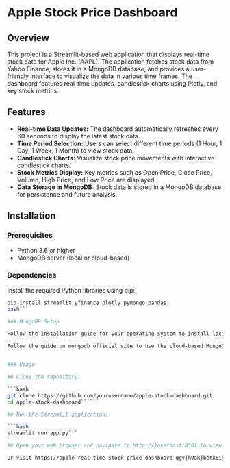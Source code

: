 # Apple Stock Price Dashboard

## Overview

This project is a Streamlit-based web application that displays real-time stock data for Apple Inc. (AAPL). The application fetches stock data from Yahoo Finance, stores it in a MongoDB database, and provides a user-friendly interface to visualize the data in various time frames. The dashboard features real-time updates, candlestick charts using Plotly, and key stock metrics.

## Features

- **Real-time Data Updates:** The dashboard automatically refreshes every 60 seconds to display the latest stock data.
- **Time Period Selection:** Users can select different time periods (1 Hour, 1 Day, 1 Week, 1 Month) to view stock data.
- **Candlestick Charts:** Visualize stock price movements with interactive candlestick charts.
- **Stock Metrics Display:** Key metrics such as Open Price, Close Price, Volume, High Price, and Low Price are displayed.
- **Data Storage in MongoDB:** Stock data is stored in a MongoDB database for persistence and future analysis.

## Installation

### Prerequisites

- Python 3.6 or higher
- MongoDB server (local or cloud-based)

### Dependencies

Install the required Python libraries using pip:

```bash
pip install streamlit yfinance plotly pymongo pandas
bash```

### MongoDB Setup

Follow the installation guide for your operating system to install local MongoDB.

Follow the guide on mongodb official site to use the cloud-based MongoDB.


### Usage

## Clone the repository:

```bash
git clone https://github.com/yourusername/apple-stock-dashboard.git
cd apple-stock-dashboard``````

## Run the Streamlit application:

```bash
streamlit run app.py```

## Open your web browser and navigate to http://localhost:8501 to view the dashboard.

Or visit https://apple-real-time-stock-price-dashboard-qgvjh9akjbetk6igosujn8.streamlit.app/ to see the dashboard right away.
